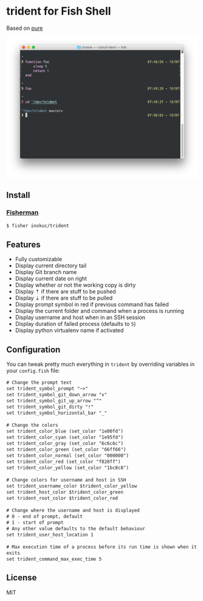 # trident for Fish Shell

Based on [pure](https://github.com/rafaelrinaldi/pure)

<p align=center>
  <img width=585 src=screenshot.png>
</p>

## Install

### [Fisherman](http://fisherman.sh)

```fish
$ fisher inokuc/trident
```

## Features

* Fully customizable
* Display current directory tail
* Display Git branch name
* Display current date on right
* Display whether or not the working copy is dirty
* Display ⇡ if there are stuff to be pushed
* Display ⇣ if there are stuff to be pulled
* Display prompt symbol in red if previous command has failed
* Display the current folder and command when a process is running
* Display username and host when in an SSH session
* Display duration of failed process (defaults to `5`)
* Display python virtualenv name if activated

## Configuration

You can tweak pretty much everything in `trident` by overriding variables in your `config.fish` file:

```fish
# Change the prompt text
set trident_symbol_prompt "~>"
set trident_symbol_git_down_arrow "v"
set trident_symbol_git_up_arrow "^"
set trident_symbol_git_dirty "!"
set trident_symbol_horizontal_bar "_"

# Change the colors
set trident_color_blue (set_color "1e00fd")
set trident_color_cyan (set_color "1e95fd")
set trident_color_gray (set_color "6c6c6c")
set trident_color_green (set_color "66ff66")
set trident_color_normal (set_color "000000")
set trident_color_red (set_color "f820ff")
set trident_color_yellow (set_color "1bc8c8")

# Change colors for username and host in SSH
set trident_username_color $trident_color_yellow
set trident_host_color $trident_color_green
set trident_root_color $trident_color_red

# Change where the username and host is displayed
# 0 - end of prompt, default
# 1 - start of prompt
# Any other value defaults to the default behaviour
set trident_user_host_location 1

# Max execution time of a process before its run time is shown when it exits
set trident_command_max_exec_time 5
```

## License
MIT
